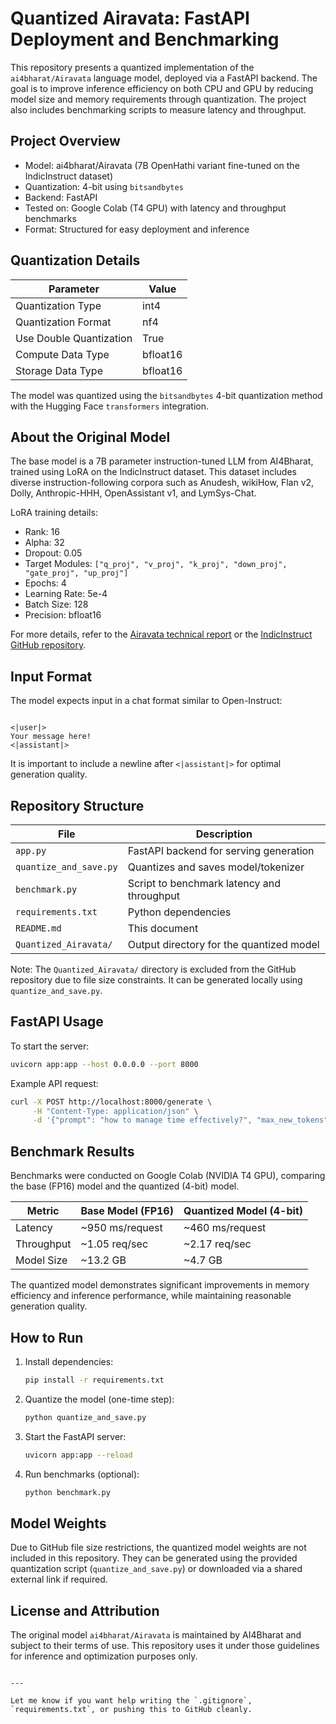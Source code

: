 # Quantized Airavata: FastAPI Deployment and Benchmarking

This repository presents a quantized implementation of the `ai4bharat/Airavata` language model, deployed via a FastAPI backend. The goal is to improve inference efficiency on both CPU and GPU by reducing model size and memory requirements through quantization. The project also includes benchmarking scripts to measure latency and throughput.

## Project Overview

- Model: ai4bharat/Airavata (7B OpenHathi variant fine-tuned on the IndicInstruct dataset)
- Quantization: 4-bit using `bitsandbytes`
- Backend: FastAPI
- Tested on: Google Colab (T4 GPU) with latency and throughput benchmarks
- Format: Structured for easy deployment and inference

## Quantization Details

| Parameter                     | Value       |
|------------------------------|-------------|
| Quantization Type            | int4        |
| Quantization Format          | nf4         |
| Use Double Quantization      | True        |
| Compute Data Type            | bfloat16    |
| Storage Data Type            | bfloat16    |

The model was quantized using the `bitsandbytes` 4-bit quantization method with the Hugging Face `transformers` integration.

## About the Original Model

The base model is a 7B parameter instruction-tuned LLM from AI4Bharat, trained using LoRA on the IndicInstruct dataset. This dataset includes diverse instruction-following corpora such as Anudesh, wikiHow, Flan v2, Dolly, Anthropic-HHH, OpenAssistant v1, and LymSys-Chat.

LoRA training details:

- Rank: 16
- Alpha: 32
- Dropout: 0.05
- Target Modules: `["q_proj", "v_proj", "k_proj", "down_proj", "gate_proj", "up_proj"]`
- Epochs: 4
- Learning Rate: 5e-4
- Batch Size: 128
- Precision: bfloat16

For more details, refer to the [Airavata technical report](https://ai4bharat.org/blog/airavata) or the [IndicInstruct GitHub repository](https://github.com/AI4Bharat/IndicInstruct).

## Input Format

The model expects input in a chat format similar to Open-Instruct:



```

<|user|>
Your message here!
<|assistant|>

````

It is important to include a newline after `<|assistant|>` for optimal generation quality.

## Repository Structure

| File                  | Description                                   |
|-----------------------|-----------------------------------------------|
| `app.py`              | FastAPI backend for serving generation        |
| `quantize_and_save.py`| Quantizes and saves model/tokenizer           |
| `benchmark.py`        | Script to benchmark latency and throughput    |
| `requirements.txt`    | Python dependencies                           |
| `README.md`           | This document                                 |
| `Quantized_Airavata/` | Output directory for the quantized model      |

Note: The `Quantized_Airavata/` directory is excluded from the GitHub repository due to file size constraints. It can be generated locally using `quantize_and_save.py`.

## FastAPI Usage

To start the server:
```bash
uvicorn app:app --host 0.0.0.0 --port 8000
````

Example API request:

```bash
curl -X POST http://localhost:8000/generate \
     -H "Content-Type: application/json" \
     -d '{"prompt": "how to manage time effectively?", "max_new_tokens": 50}'
```

## Benchmark Results

Benchmarks were conducted on Google Colab (NVIDIA T4 GPU), comparing the base (FP16) model and the quantized (4-bit) model.

| Metric     | Base Model (FP16) | Quantized Model (4-bit) |
| ---------- | ----------------- | ----------------------- |
| Latency    | \~950 ms/request  | \~460 ms/request        |
| Throughput | \~1.05 req/sec    | \~2.17 req/sec          |
| Model Size | \~13.2 GB         | \~4.7 GB                |

The quantized model demonstrates significant improvements in memory efficiency and inference performance, while maintaining reasonable generation quality.

## How to Run

1. Install dependencies:

   ```bash
   pip install -r requirements.txt
   ```

2. Quantize the model (one-time step):

   ```bash
   python quantize_and_save.py
   ```

3. Start the FastAPI server:

   ```bash
   uvicorn app:app --reload
   ```

4. Run benchmarks (optional):

   ```bash
   python benchmark.py
   ```

## Model Weights

Due to GitHub file size restrictions, the quantized model weights are not included in this repository. They can be generated using the provided quantization script (`quantize_and_save.py`) or downloaded via a shared external link if required.

## License and Attribution

The original model `ai4bharat/Airavata` is maintained by AI4Bharat and subject to their terms of use. This repository uses it under those guidelines for inference and optimization purposes only.

```

---

Let me know if you want help writing the `.gitignore`, `requirements.txt`, or pushing this to GitHub cleanly.
```
